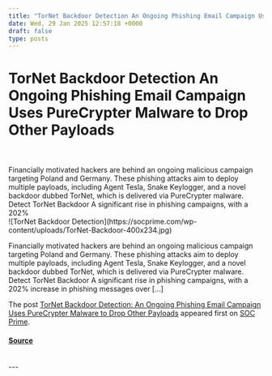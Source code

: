 ```yaml
---
title: "TorNet Backdoor Detection An Ongoing Phishing Email Campaign Uses PureCrypter Malware to Drop Other Payloads"
date: Wed, 29 Jan 2025 12:57:18 +0000
draft: false
type: posts
---
```

# TorNet Backdoor Detection An Ongoing Phishing Email Campaign Uses PureCrypter Malware to Drop Other Payloads

<br/>

<br/>
 Financially motivated hackers are behind an ongoing malicious campaign targeting Poland and Germany. These phishing attacks aim to deploy multiple payloads, including Agent Tesla, Snake Keylogger, and a novel backdoor dubbed TorNet, which is delivered via PureCrypter malware.&#160; Detect TorNet Backdoor A significant rise in phishing campaigns, with a 202%
<br/>
![TorNet Backdoor Detection](https://socprime.com/wp-content/uploads/TorNet-Backdoor-400x234.jpg)

Financially motivated hackers are behind an ongoing malicious campaign targeting Poland and Germany. These phishing attacks aim to deploy multiple payloads, including Agent Tesla, Snake Keylogger, and a novel backdoor dubbed TorNet, which is delivered via PureCrypter malware.  Detect TorNet Backdoor A significant rise in phishing campaigns, with a 202% increase in phishing messages over \[…\]

The post [TorNet Backdoor Detection: An Ongoing Phishing Email Campaign Uses PureCrypter Malware to Drop Other Payloads](https://socprime.com/blog/tornet-backdoor-detection/) appeared first on [SOC Prime](https://socprime.com).

#### [Source](https://socprime.com/blog/tornet-backdoor-detection/)

<br/>
---

